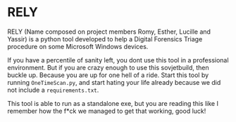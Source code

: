 # RELY

RELY (Name composed on project members Romy, Esther, Lucille and Yassir) is a python tool developed to help a Digital Forensics Triage procedure on some Microsoft Windows devices.

If you have a percentile of sanity left, you dont use this tool in a professional environment. But if you are crazy enough to use this sovjetbuild, then buckle up. Because you are up for one hell of a ride. Start this tool by running `OneTimeScan.py`, and start hating your life already because we did not include a `requirements.txt`. 

This tool is able to run as a standalone exe, but you are reading this like I remember how the f\*ck we managed to get that working, good luck!
